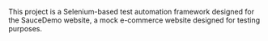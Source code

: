 This project is a Selenium-based test automation framework designed for the SauceDemo website, a mock e-commerce website designed for testing purposes.
